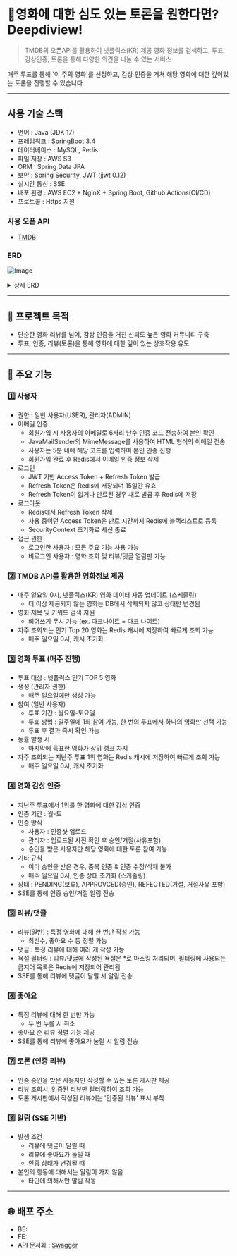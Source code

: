 # 🍿영화에 대한 심도 있는 토론을 원한다면? Deepdiview! 
> TMDB의 오픈API를 활용하여 넷플릭스(KR) 제공 영화 정보를 검색하고, 투표, 감상인증, 토론을 통해 다양한 의견을 나눌 수 있는 서비스

매주 투표를 통해 '이 주의 영화'를 선정하고, 감상 인증을 거쳐 해당 영화에 대한 깊이있는 토론을 진행할 수 있습니다. 

-----
## 사용 기술 스택
- 언어 : Java (JDK 17)
- 프레임워크 : SpringBoot 3.4
- 데이터베이스 : MySQL, Redis
- 파일 저장 : AWS S3
- ORM : Spring Data JPA
- 보안 : Spring Security, JWT (jjwt 0.12)
- 실시간 통신 : SSE
- 배포 환경 : AWS EC2 + NginX + Spring Boot, Github Actions(CI/CD)
- 프로토콜 : Https 지원

### 사용 오픈 API
- [TMDB](https://api.themoviedb.org/3/discover/movie?include_adult=true&include_video=false&language=ko&sort_by=primary_release_date.desc&watch_region=KR&with_watch_providers=8)

### ERD
![Image](https://github.com/user-attachments/assets/cdb5711d-e3ce-4821-8e6b-726b96b4d6cf)

<details>
  <summary> 상세 ERD </summary>
https://github.com/user-attachments/assets/d3e371d5-d93e-41f9-94f6-cf885f38626e
</details>

---

## 🎯 프로젝트 목적 
- 단순한 영화 리뷰를 넘어, 감상 인증을 거친 신뢰도 높은 영화 커뮤니티 구축
- 투표, 인증, 리뷰(토론)을 통해 영화에 대한 깊이 있는 상호작용 유도 
---
  
## 📌 주요 기능 
### 1️⃣ 사용자
- 권한 : 일반 사용자(USER), 관리자(ADMIN)
- 이메일 인증
  - 회원가입 시 사용자의 이메일로 6자리 난수 인증 코드 전송하여 본인 확인
  - JavaMailSender의 MimeMessage를 사용하여 HTML 형식의 이메일 전송
  - 사용자는 5분 내에 해당 코드를 입력하여 본인 인증 진행
  - 회원가입 완료 후 Redis에서 이메일 인증 정보 삭제
- 로그인
  - JWT 기반 Access Token + Refresh Token 발급 
  - Refresh Token은 Redis에 저장되며 15일간 유효
  - Refresh Token이 없거나 만료된 경우 새로 발급 후 Redis에 저장
- 로그아웃 
  - Redis에서 Refresh Token 삭제
  - 사용 중이던 Access Token은 만료 시간까지 Redis에 블랙리스트로 등록
  - SecurityContext 초기화로 세션 종료
- 접근 권한 
  - 로그인한 사용자 : 모든 주요 기능 사용 가능
  - 비로그인 사용자 : 영화 조회 및 리뷰/댓글 열람만 가능
### 2️⃣ TMDB API를 활용한 영화정보 제공
-  매주 일요일 0시, 넷플릭스(KR) 영화 데이터 자동 업데이트 (스케줄링)
   -  더 이상 제공되지 않는 영화는 DB에서 삭제되지 않고 상태만 변경됨 
- 영화 제목 및 키워드 검색 지원
  - 띄어쓰기 무시 가능 (ex. 다크나이트 = 다크 나이트)
- 자주 조회되는 인기 Top 20 영화는 Redis 캐시에 저장하여 빠르게 조회 가능
  - 매주 일요일 0시, 캐시 초기화
### 3️⃣ 영화 투표 (매주 진행)
- 투표 대상 : 넷플릭스 인기 TOP 5 영화
- 생성 (관리자 권한)
  - 매주 일요일에만 생성 가능
- 참여 (일반 사용자)
  - 투표 기간 : 월요일-토요일 
  - 투표 방법 : 일주일에 1회 참여 가능, 한 번의 투표에서 하나의 영화만 선택 가능
  - 투표 후 결과 즉시 확인 가능
- 동률 발생 시
  - 마지막에 득표한 영화가 상위 랭크 차지 
- 자주 조회되는 지난주 투표 1위 영화는 Redis 캐시에 저장하여 빠르게 조회 가능  
  - 매주 일요일 0시, 캐시 초기화

### 4️⃣ 영화 감상 인증
- 지난주 투표에서 1위를 한 영화에 대한 감상 인증
- 인증 기간 : 월-토
- 인증 방식
  - 사용자 : 인증샷 업로드
  - 관리자 : 업로드된 사진 확인 후 승인/거절(사유포함)
  - 승인을 받은 사용자만 해당 영화에 대한 토론 참여 가능
- 기타 규칙
  - 이미 승인을 받은 경우, 중복 인증 & 인증 수정/삭제 불가 
  - 매주 일요일 0시, 인증 상태 초기화 (스케줄링)
- 상태 : PENDING(보류), APPROVCED(승인), REFECTED(거절, 거절사유 포함)
- SSE를 통해 인증 승인/거절 알림 전송
 
### 5️⃣ 리뷰/댓글
- 리뷰(일반) : 특정 영화에 대해 한 번만 작성 가능
  - 최신수, 좋아요 수 등 정렬 가능  
- 댓글 : 특정 리뷰에 대해 여러 개 작성 가능
- 욕설 필터링 : 리뷰/댓글에 작성된 욕설은 *로 마스킹 처리되며, 필터링에 사용되는 금지어 목록은 Redis에 저장되어 관리됨
- SSE를 통해 리뷰에 댓글이 달릴 시 알림 전송 

### 6️⃣ 좋아요
- 특정 리뷰에 대해 한 번만 가능
  - 두 번 누를 시 취소
- 좋아요 순 리뷰 정렬 기능 제공
- SSE를 통해 리뷰에 좋아요가 눌릴 시 알림 전송 

### 7️⃣ 토론 (인증 리뷰)
- 인증 승인을 받은 사용자만 작성할 수 있는 토론 게시판 제공 
- 리뷰 조회시, 인증된 리뷰만 필터링하여 조회 가능
- 토론 게시판에서 작성된 리뷰에는 '인증된 리뷰' 표시 부착
### 8️⃣ 알림 (SSE 기반)
- 발생 조건  
  - 리뷰에 댓글이 달릴 때
  - 리뷰에 좋아요가 눌릴 때
  - 인증 상태가 변경될 때
- 본인의 행동에 대해서는 알림이 가지 않음
  - 타인에 의해서만 알림 작동

-----
## 🌐 배포 주소

- BE: 
- FE: 
- API 문서화 : [Swagger](https://deepdiview.site/swagger-ui/index.html)



